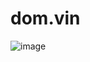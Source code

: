 # dom.vin

![image](https://user-images.githubusercontent.com/1271197/123433025-ee1a3a00-d5c2-11eb-810e-b472ecc3b896.png)

